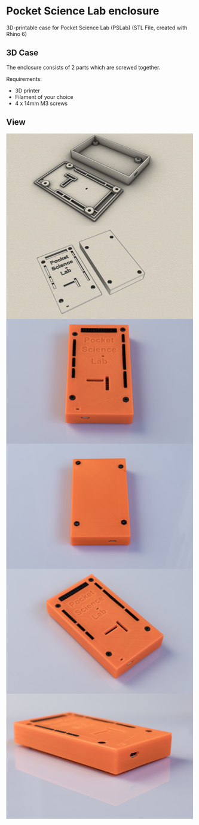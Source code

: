 # Pocket Science Lab enclosure
3D-printable case for Pocket Science Lab (PSLab) (STL File, created with Rhino 6) 

## 3D Case

The enclosure consists of 2 parts which are screwed together. 

Requirements:
* 3D printer 
* Filament of your choice
* 4 x 14mm M3 screws

## View
<img src="iso.jpg" width="500" align="center"> 
<img src="outside.jpg" width="500" align="center"> 
<img src="20190724-DSC03842.jpg" width="500" align="center"> 
<img src="20190724-DSC03841.jpg" width="500" align="center"> 
<img src="20190724-DSC03843.jpg" width="500" align="center"> 
<img src="20190724-DSC03844.jpg" width="500" align="center"> 


